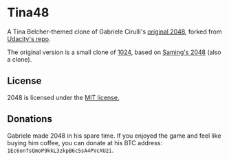 # Tina48
A Tina Belcher-themed clone of Gabriele Cirulli's [original 2048](http://gabrielecirulli.github.io/2048/), forked from [Udacity's repo](https://github.com/2048-class/2048). 

The original version is a small clone of [1024](https://play.google.com/store/apps/details?id=com.veewo.a1024), based on [Saming's 2048](http://saming.fr/p/2048/) (also a clone).

## License
2048 is licensed under the [MIT license.](https://github.com/gabrielecirulli/2048/blob/master/LICENSE.txt)

## Donations
Gabriele made 2048 in his spare time. If you enjoyed the game and feel like buying him coffee, you can donate at his BTC address: `1Ec6onfsQmoP9kkL3zkpB6c5sA4PVcXU2i`.
